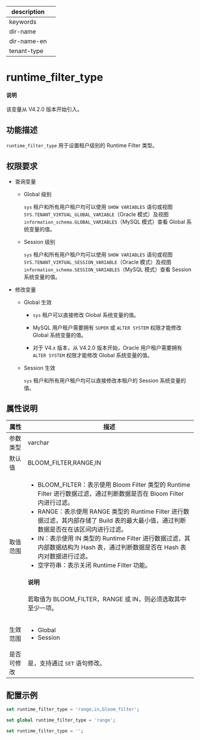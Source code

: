 |description||
|---|---|
|keywords||
|dir-name||
|dir-name-en||
|tenant-type||

# runtime_filter_type

<main id="notice" type='explain'>
  <h4>说明</h4>
  <p>该变量从 V4.2.0 版本开始引入。</p>
</main>

## 功能描述

`runtime_filter_type` 用于设置租户级别的 Runtime Filter 类型。

## 权限要求

* 查询变量

  * Global 级别

    `sys` 租户和所有用户租户均可以使用 `SHOW VARIABLES` 语句或视图 `SYS.TENANT_VIRTUAL_GLOBAL_VARIABLE`（Oracle 模式）及视图 `information_schema.GLOBAL_VARIABLES`（MySQL 模式）查看 Global 系统变量的值。

  * Session 级别

    `sys` 租户和所有用户租户均可以使用 `SHOW VARIABLES` 语句或视图 `SYS.TENANT_VIRTUAL_SESSION_VARIABLE`（Oracle 模式）及视图 `information_schema.SESSION_VARIABLES`（MySQL 模式）查看 Session 系统变量的值。

* 修改变量

  * Global 生效

    * `sys` 租户可以直接修改 Global 系统变量的值。
  
    * MySQL 用户租户需要拥有 `SUPER` 或 `ALTER SYSTEM` 权限才能修改 Global 系统变量的值。

    * 对于 V4.x 版本，从 V4.2.0 版本开始，Oracle 用户租户需要拥有 `ALTER SYSTEM` 权限才能修改 Global 系统变量的值。

  * Session 生效

    `sys` 租户和所有用户租户均可以直接修改本租户的 Session 系统变量的值。

## 属性说明

| 属性 | 描述 |
| --- | --- |
| 参数类型 | varchar |
| 默认值 | BLOOM_FILTER,RANGE,IN |
| 取值范围 | <ul><li>BLOOM_FILTER：表示使用 Bloom Filter 类型的 Runtime Filter 进行数据过滤，通过判断数据是否在 Bloom Filter 内进行过滤。  </li><li>RANGE：表示使用 RANGE 类型的 Runtime Filter 进行数据过滤，其内部存储了 Build 表的最大最小值，通过判断数据是否在在该区间内进行过滤。 </li><li>IN：表示使用 IN 类型的 Runtime Filter 进行数据过滤，其内部数据结构为 Hash 表，通过判断数据是否在 Hash 表内对数据进行过滤。 </li><li>空字符串：表示关闭 Runtime Filter 功能。 </li></ul><main id="notice" type='explain'><h4>说明</h4><p>若取值为 BLOOM_FILTER，RANGE 或 IN，则必须选取其中至少一项。</p></main> |
| 生效范围 | <ul><li>Global  </li><li>Session </li></ul>|
| 是否可修改  | 是，支持通过 `SET` 语句修改。|

## 配置示例

```sql
set runtime_filter_type = 'range,in,bloom_filter';
```

```sql
set global runtime_filter_type = 'range';
```

```sql
set runtime_filter_type = '';
```
